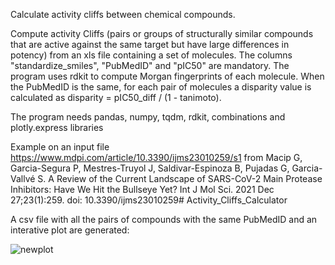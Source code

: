 Calculate activity cliffs between chemical compounds.

Compute activity Cliffs (pairs or groups of structurally similar compounds that are active against the same target but have large differences in potency) from an xls file containing a set of molecules. The columns "standardize_smiles", "PubMedID" and "pIC50" are mandatory. 
The program uses rdkit to compute Morgan fingerprints of each molecule. When the PubMedID is the same, for each pair of molecules a disparity value is calculated as disparity = pIC50_diff / (1 - tanimoto).

The program needs pandas, numpy, tqdm, rdkit, combinations and plotly.express libraries

Example on an input file https://www.mdpi.com/article/10.3390/ijms23010259/s1 from Macip G, Garcia-Segura P, Mestres-Truyol J, Saldivar-Espinoza B, Pujadas G, Garcia-Vallvé S. A Review of the Current Landscape of SARS-CoV-2 Main Protease Inhibitors: Have We Hit the Bullseye Yet? Int J Mol Sci. 2021 Dec 27;23(1):259. doi: 10.3390/ijms23010259# Activity_Cliffs_Calculator

A csv file with all the pairs of compounds with the same PubMedID and an interative plot are generated:

![newplot](https://github.com/user-attachments/assets/613bf395-c978-4fe0-a651-1ff75312ec26)
